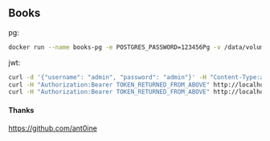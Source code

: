 ## Books

pg:
```bash
docker run --name books-pg -e POSTGRES_PASSWORD=123456Pg -v /data/volumes/pg-books:/var/lib/postgresql/data -p 5442:5432 -d postgres
```

jwt:
```bash
curl -d '{"username": "admin", "password": "admin"}' -H "Content-Type:application/json" http://localhost:18080/login
curl -H "Authorization:Bearer TOKEN_RETURNED_FROM_ABOVE" http://localhost:18080/auth_test
curl -H "Authorization:Bearer TOKEN_RETURNED_FROM_ABOVE" http://localhost:18080/refresh_token
```

#### Thanks
https://github.com/ant0ine

